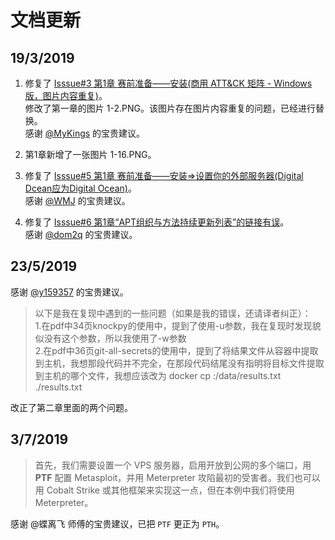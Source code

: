 # 文档更新

## 19/3/2019
1. 修复了 [Isssue#3 第1章 赛前准备——安装(商用 ATT&CK 矩阵 - Windows版，图片内容重复)](https://github.com/Snowming04/The-Hacker-Playbook-3-Translation/issues/3)。<br>修改了第一章的图片 1-2.PNG。该图片存在图片内容重复的问题，已经进行替换。<br>感谢 [@MyKings](https://github.com/MyKings) 的宝贵建议。

2. 第1章新增了一张图片 1-16.PNG。

3. 修复了 [Isssue#5 第1章 赛前准备——安装=>设置你的外部服务器(Digital Dcean应为Digital Ocean)](https://github.com/Snowming04/The-Hacker-Playbook-3-Translation/issues/5)。<br>感谢 [@WMJ](https://github.com/StefanoWen) 的宝贵建议。

4. 修复了 [Isssue#6 第1章“APT组织与方法持续更新列表”的链接有误](https://github.com/Snowming04/The-Hacker-Playbook-3-Translation/issues/6)。<br>感谢 [@dom2q](https://github.com/dom2q) 的宝贵建议。


## 23/5/2019
感谢 [@y159357](https://github.com/y159357) 的宝贵建议。


>以下是我在复现中遇到的一些问题（如果是我的错误，还请译者纠正）：<br>
>1.在pdf中34页knockpy的使用中，提到了使用-u参数，我在复现时发现貌似没有这个参数，所以我使用了-w参数<br>
>2.在pdf中36页git-all-secrets的使用中，提到了将结果文件从容器中提取到主机，我想那段代码并不完全，在那段代码结尾没有指明将目标文件提取到主机的哪个文件，我想应该改为 docker cp <container-id>:/data/results.txt ./results.txt
  
  
改正了第二章里面的两个问题。


## 3/7/2019
> 首先，我们需要设置一个 VPS 服务器，启用开放到公网的多个端口，用 **PTF** 配置 Metasploit，并用 Meterpreter 攻陷最初的受害者。我们也可以用 Cobalt Strike 或其他框架来实现这一点，但在本例中我们将使用 Meterpreter。

感谢 @蝶离飞 师傅的宝贵建议，已把 `PTF` 更正为 `PTH`。
